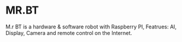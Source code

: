 # MR.BT
M.r BT is a hardware &amp; software robot with Raspberry PI, Featrues: AI, Display, Camera and remote control on the Internet.
